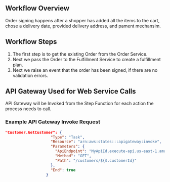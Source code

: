 

## Workflow Overview
Order signing happens after a shopper has added all the items to the cart, chose a delivery date, provided delivery address, and pament mechansim. 

## Workflow Steps

1. The first step is to get the existing Order from the Order Service.
2. Next we pass the Order to the Fulfillment Service to create a fulfillment plan.
3. Next we raise an event that the order has been signed, if there are no validation errors.

## API Gateway Used for Web Service Calls

API Gateway will be Invoked from the Step Function for each action the process needs to call.

### Example API Gateway Invoke Request
```json
"Customer.GetCustomer": {
                    "Type": "Task",
                    "Resource": "arn:aws:states:::apigateway:invoke",
                    "Parameters": {
                      "ApiEndpoint": "MyApiId.execute-api.us-east-1.amazonaws.com",
                      "Method": "GET",
                      "Path": "/customers/${$.customerId}"
                    },
                    "End": true
                  }
```
